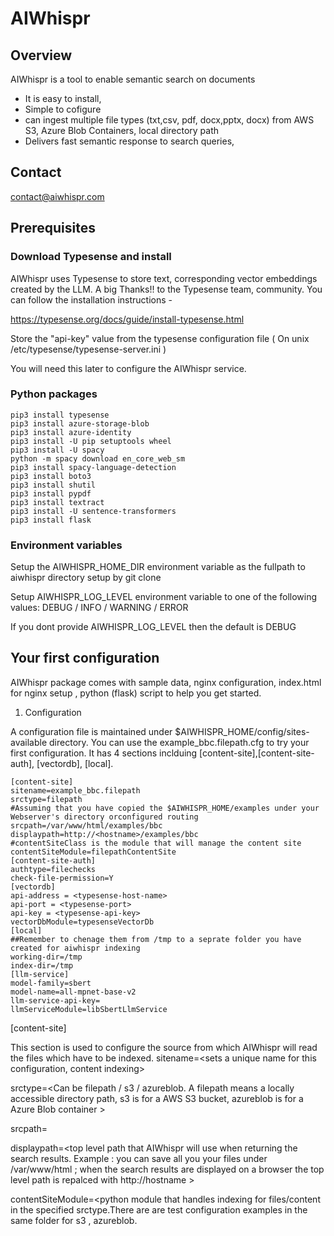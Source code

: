 # AIWhispr

## Overview
AIWhispr is a tool to enable  semantic search on documents 
- It is easy to install,
- Simple to cofigure
- can ingest  multiple file types (txt,csv, pdf, docx,pptx, docx) from AWS S3, Azure Blob Containers, local directory path  
- Delivers fast semantic response to search queries,

## Contact
contact@aiwhispr.com

## Prerequisites 

### Download Typesense and install
AIWhispr uses Typesense to store text, corresponding vector embeddings created by the LLM.
A big Thanks!! to the Typesense team, community. You can follow the installation instructions - 
 
https://typesense.org/docs/guide/install-typesense.html

Store the "api-key" value from the typesense configuration file ( On unix /etc/typesense/typesense-server.ini )

You will need this later to configure the AIWhispr service.

### Python packages
```
pip3 install typesense
pip3 install azure-storage-blob 
pip3 install azure-identity
pip3 install -U pip setuptools wheel
pip3 install -U spacy
python -m spacy download en_core_web_sm
pip3 install spacy-language-detection
pip3 install boto3 
pip3 install shutil
pip3 install pypdf
pip3 install textract
pip3 install -U sentence-transformers
pip3 install flask
```

### Environment variables
Setup the AIWHISPR_HOME_DIR environment variable as the fullpath to aiwhispr directory setup by git clone

Setup AIWHISPR_LOG_LEVEL environment variable to  one of the following values: DEBUG / INFO / WARNING / ERROR

If you dont provide AIWHISPR_LOG_LEVEL then the default is DEBUG


## Your first configuration
AIWhispr package comes with sample data, nginx configuration, index.html for nginx setup , python (flask) script to help you get started.

1. Configuration 

A configuration file is maintained under $AIWHISPR_HOME/config/sites-available directory. You can use the example_bbc.filepath.cfg to try your first configuration. It has 4 sections inclduing [content-site],[content-site-auth], [vectordb], [local].
```
[content-site]
sitename=example_bbc.filepath
srctype=filepath
#Assuming that you have copied the $AIWHISPR_HOME/examples under your Webserver's directory orconfigured routing
srcpath=/var/www/html/examples/bbc
displaypath=http://<hostname>/examples/bbc
#contentSiteClass is the module that will manage the content site
contentSiteModule=filepathContentSite
[content-site-auth]
authtype=filechecks
check-file-permission=Y
[vectordb]
api-address = <typesense-host-name>
api-port = <typesense-port>
api-key = <typesense-api-key>
vectorDbModule=typesenseVectorDb
[local]
##Remember to chenage them from /tmp to a seprate folder you have created for aiwhispr indexing 
working-dir=/tmp
index-dir=/tmp
[llm-service]
model-family=sbert
model-name=all-mpnet-base-v2
llm-service-api-key=
llmServiceModule=libSbertLlmService
```

[content-site]

This section is used to configure the source from which AIWhispr will read the files which have to be indexed. 
sitename=<sets a unique name for this configuration, content indexing>

srctype=<Can be filepath / s3 / azureblob. A filepath means a locally accessible directory path, s3 is for a AWS S3 bucket, azureblob is for a  Azure Blob container >

srcpath=<path from which AIWhisper will start reading and indexing the content>

displaypath=<top level path that AIWhispr will use when returning the search results. Example : you can save all you your files under /var/www/html ; when the search results are displayed on a browser the top level path is repalced with http://hostname >

contentSiteModule=<python module that handles indexing for files/content in the specified srctype.There are are test configuration examples in the same folder for s3 , azureblob.

